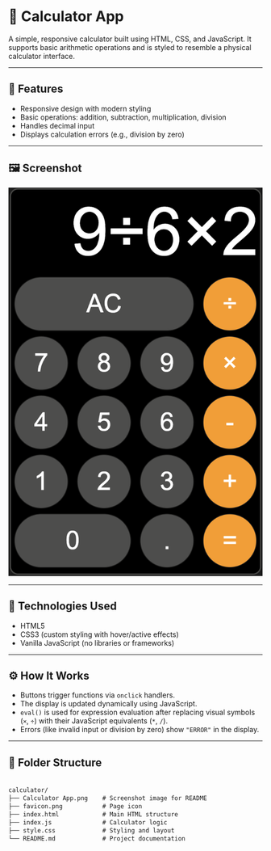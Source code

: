 # 🧮 Calculator App

A simple, responsive calculator built using HTML, CSS, and JavaScript. It supports basic arithmetic operations and is styled to resemble a physical calculator interface.

---

## 🚀 Features

- Responsive design with modern styling
- Basic operations: addition, subtraction, multiplication, division
- Handles decimal input
- Displays calculation errors (e.g., division by zero)

---

## 🖼️ Screenshot

![Calculator Screenshot](/Vanilla_Javascript/calculator/Calculator%20App.png)

---

## 🧪 Technologies Used

- HTML5
- CSS3 (custom styling with hover/active effects)
- Vanilla JavaScript (no libraries or frameworks)

---

## ⚙️ How It Works

- Buttons trigger functions via `onclick` handlers.
- The display is updated dynamically using JavaScript.
- `eval()` is used for expression evaluation after replacing visual symbols (`×`, `÷`) with their JavaScript equivalents (`*`, `/`).
- Errors (like invalid input or division by zero) show `"ERROR"` in the display.

---

## 📂 Folder Structure

```plaintext

calculator/
├── Calculator App.png    # Screenshot image for README
├── favicon.png           # Page icon
├── index.html            # Main HTML structure
├── index.js              # Calculator logic
├── style.css             # Styling and layout
└── README.md             # Project documentation
